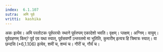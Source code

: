 ```yaml
---
index:  6.1.107
sutra:  अमि पूर्वः
vritti:  kashika 
---
```


अकः इत्येव। अमि परतोटकः पूर्वपरयोः स्थाने पूर्वरुपम् एकादेशो भवति। वृक्षम्। प्लक्षम्। अग्निम्। वायुम्। पूर्वग्रहणम् किम्? पूर्व एव यथा स्यात्, पूर्वसवर्णो ऽन्तरतमो मा भूतिति, कुमारीम् इत्यत्र हि त्रिमात्रः स्यात्। वा छन्दसि (*6,1.106) इत्येव, शमीं च, शम्यं च। गौरीं च, गौर्यं च।

